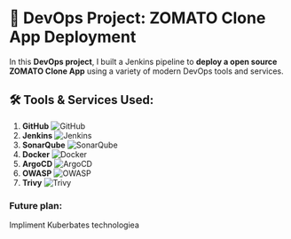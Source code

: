 # 🚀 **DevOps Project: ZOMATO Clone App Deployment**

In this **DevOps project**, I built a Jenkins pipeline to **deploy a open source ZOMATO Clone App** using a variety of modern DevOps tools and services.

## 🛠️ Tools & Services Used:

1. **GitHub** ![GitHub](https://img.shields.io/badge/GitHub-181717?style=flat-square&logo=github&logoColor=white)
2. **Jenkins** ![Jenkins](https://img.shields.io/badge/Jenkins-D24939?style=flat-square&logo=jenkins&logoColor=white)
3. **SonarQube** ![SonarQube](https://img.shields.io/badge/SonarQube-4E9BCD?style=flat-square&logo=sonarqube&logoColor=white)
4. **Docker** ![Docker](https://img.shields.io/badge/Docker-2496ED?style=flat-square&logo=docker&logoColor=white)
5. **ArgoCD** ![ArgoCD](https://img.shields.io/badge/ArgoCD-EF7B4D?style=flat-square&logo=argo&logoColor=white)
6. **OWASP** ![OWASP](https://img.shields.io/badge/OWASP-000000?style=flat-square&logo=owasp&logoColor=white)
7. **Trivy** ![Trivy](https://img.shields.io/badge/Trivy-00979D?style=flat-square&logo=trivy&logoColor=white)

### Future plan:
Impliment Kuberbates technologiea
